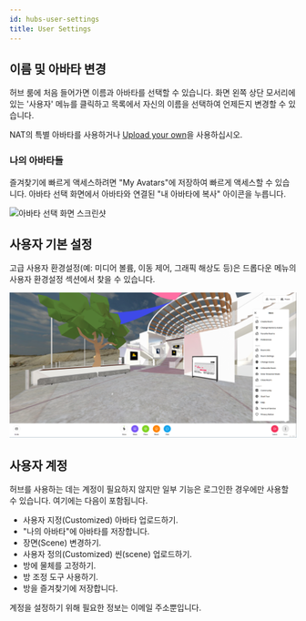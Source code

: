 ```yaml
---
id: hubs-user-settings
title: User Settings
---
```


## 이름 및 아바타 변경

허브 룸에 처음 들어가면 이름과 아바타를 선택할 수 있습니다. 화면 왼쪽 상단 모서리에 있는 '사용자' 메뉴를 클릭하고 목록에서 자신의 이름을 선택하여 언제든지 변경할 수 있습니다.

NAT의 특별 아바타를 사용하거나 [Upload your own](intro-avatars.html)을 사용하십시오.

### 나의 아바타들

즐겨찾기에 빠르게 액세스하려면 "My Avatars"에 저장하여 빠르게 액세스할 수 있습니다. 아바타 선택 화면에서 아바타와 연결된 "내 아바타에 복사" 아이콘을 누릅니다.

![아바타 선택 화면 스크린샷](../../website/static/img/hubs-save-avatar.jpeg)

## 사용자 기본 설정

고급 사용자 환경설정(예: 미디어 볼륨, 이동 제어, 그래픽 해상도 등)은 드롭다운 메뉴의 사용자 환경설정 섹션에서 찾을 수 있습니다.

![ 아바타 선택 화면 스크린샷](../../website/static/img/hubs-preference-menu.png)

## 사용자 계정

허브를 사용하는 데는 계정이 필요하지 않지만 일부 기능은 로그인한 경우에만 사용할 수 있습니다. 여기에는 다음이 포함됩니다.

* 사용자 지정(Customized) 아바타 업로드하기.
* "나의 아바타"에 아바타를 저장합니다.
* 장면(Scene) 변경하기.
* 사용자 정의(Customized) 씬(scene) 업로드하기.
* 방에 물체를 고정하기.
* 방 조정 도구 사용하기.
* 방을 즐겨찾기에 저장합니다.

계정을 설정하기 위해 필요한 정보는 이메일 주소뿐입니다.